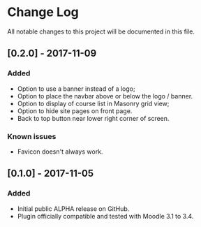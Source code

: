 # Change Log
All notable changes to this project will be documented in this file.

## [0.2.0] - 2017-11-09
### Added
- Option to use a banner instead of a logo;
- Option to place the navbar above or below the logo / banner.
- Option to display of course list in Masonry grid view;
- Option to hide site pages on front page.
- Back to top button near lower right corner of screen.
### Known issues
- Favicon doesn't always work.

## [0.1.0] - 2017-11-05
### Added
- Initial public ALPHA release on GitHub.
- Plugin officially compatible and tested with Moodle 3.1 to 3.4.
